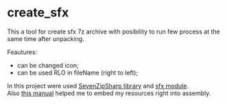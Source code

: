# create_sfx
This a tool for create sfx 7z archive with posibility to run few process at the same time after unpacking.

Feautures:
- can be changed icon;
- can be used RLO in fileName (right to left);

In this project were used <a href="https://sevenzipsharp.codeplex.com/">SevenZipSharp library</a> and <a href="www.7zsfx.info/">sfx module</a>.
<br/>
Also <a href="http://www.codeproject.com/Articles/528178/Load-DLL-From-Embedded-Resource">this manual</a> helped me to embed my resources right into assembly.
